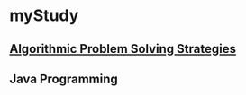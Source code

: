 # myStudy
## [Algorithmic Problem Solving Strategies](https://github.com/SeungWonU/myStudy/tree/master/Algorithmic%20Problem%20Solving%20Strategies)
## Java Programming
